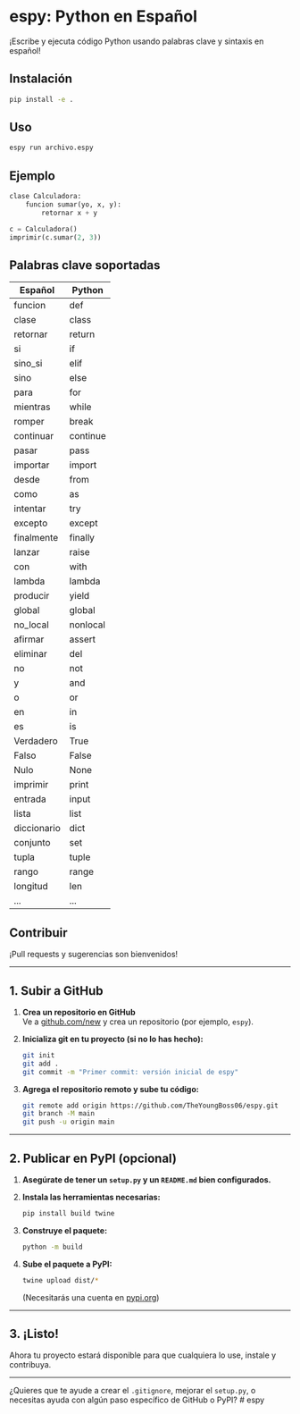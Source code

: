 # espy: Python en Español

¡Escribe y ejecuta código Python usando palabras clave y sintaxis en español!

## Instalación

```sh
pip install -e .
```

## Uso

```sh
espy run archivo.espy
```

## Ejemplo

```python
clase Calculadora:
    funcion sumar(yo, x, y):
        retornar x + y

c = Calculadora()
imprimir(c.sumar(2, 3))
```

## Palabras clave soportadas

| Español      | Python      |
|--------------|-------------|
| funcion      | def         |
| clase        | class       |
| retornar     | return      |
| si           | if          |
| sino_si      | elif        |
| sino         | else        |
| para         | for         |
| mientras     | while       |
| romper       | break       |
| continuar    | continue    |
| pasar        | pass        |
| importar     | import      |
| desde        | from        |
| como         | as          |
| intentar     | try         |
| excepto      | except      |
| finalmente   | finally     |
| lanzar       | raise       |
| con          | with        |
| lambda       | lambda      |
| producir     | yield       |
| global       | global      |
| no_local     | nonlocal    |
| afirmar      | assert      |
| eliminar     | del         |
| no           | not         |
| y            | and         |
| o            | or          |
| en           | in          |
| es           | is          |
| Verdadero    | True        |
| Falso        | False       |
| Nulo         | None        |
| imprimir     | print       |
| entrada      | input       |
| lista        | list        |
| diccionario  | dict        |
| conjunto     | set         |
| tupla        | tuple       |
| rango        | range       |
| longitud     | len         |
| ...          | ...         |

## Contribuir

¡Pull requests y sugerencias son bienvenidos! 

---

## 1. Subir a GitHub

1. **Crea un repositorio en GitHub**  
   Ve a [github.com/new](https://github.com/new) y crea un repositorio (por ejemplo, `espy`).

2. **Inicializa git en tu proyecto (si no lo has hecho):**
   ```sh
   git init
   git add .
   git commit -m "Primer commit: versión inicial de espy"
   ```

3. **Agrega el repositorio remoto y sube tu código:**
   ```sh
   git remote add origin https://github.com/TheYoungBoss06/espy.git
   git branch -M main
   git push -u origin main
   ```

---

## 2. Publicar en PyPI (opcional)

1. **Asegúrate de tener un `setup.py` y un `README.md` bien configurados.**
2. **Instala las herramientas necesarias:**
   ```sh
   pip install build twine
   ```

3. **Construye el paquete:**
   ```sh
   python -m build
   ```

4. **Sube el paquete a PyPI:**
   ```sh
   twine upload dist/*
   ```

   (Necesitarás una cuenta en [pypi.org](https://pypi.org/account/register/))

---

## 3. ¡Listo!

Ahora tu proyecto estará disponible para que cualquiera lo use, instale y contribuya.

---

¿Quieres que te ayude a crear el `.gitignore`, mejorar el `setup.py`, o necesitas ayuda con algún paso específico de GitHub o PyPI? #   e s p y 
 
 